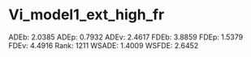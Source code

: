 # Vi_model1_ext_high_fr

ADEb: 2.0385
ADEp: 0.7932
ADEv: 2.4617
FDEb: 3.8859
FDEp: 1.5379
FDEv: 4.4916
Rank: 1211
WSADE: 1.4009
WSFDE: 2.6452